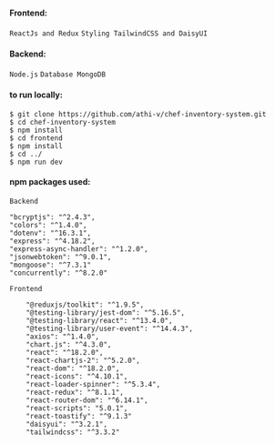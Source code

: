 #### Frontend:
```ReactJs and Redux```
```Styling TailwindCSS and DaisyUI```

#### Backend:
```Node.js```
```Database MongoDB```


#### to run locally:
```
$ git clone https://github.com/athi-v/chef-inventory-system.git
$ cd chef-inventory-system
$ npm install
$ cd frontend
$ npm install
$ cd ../
$ npm run dev
```

#### npm packages used:
```
Backend

"bcryptjs": "^2.4.3",
"colors": "^1.4.0",
"dotenv": "^16.3.1",
"express": "^4.18.2",
"express-async-handler": "^1.2.0",
"jsonwebtoken": "^9.0.1",
"mongoose": "^7.3.1"
"concurrently": "^8.2.0"

```

```
Frontend

    "@reduxjs/toolkit": "^1.9.5",
    "@testing-library/jest-dom": "^5.16.5",
    "@testing-library/react": "^13.4.0",
    "@testing-library/user-event": "^14.4.3",
    "axios": "^1.4.0",
    "chart.js": "^4.3.0",
    "react": "^18.2.0",
    "react-chartjs-2": "^5.2.0",
    "react-dom": "^18.2.0",
    "react-icons": "^4.10.1",
    "react-loader-spinner": "^5.3.4",
    "react-redux": "^8.1.1",
    "react-router-dom": "^6.14.1",
    "react-scripts": "5.0.1",
    "react-toastify": "^9.1.3"
    "daisyui": "^3.2.1",
    "tailwindcss": "^3.3.2"
```
